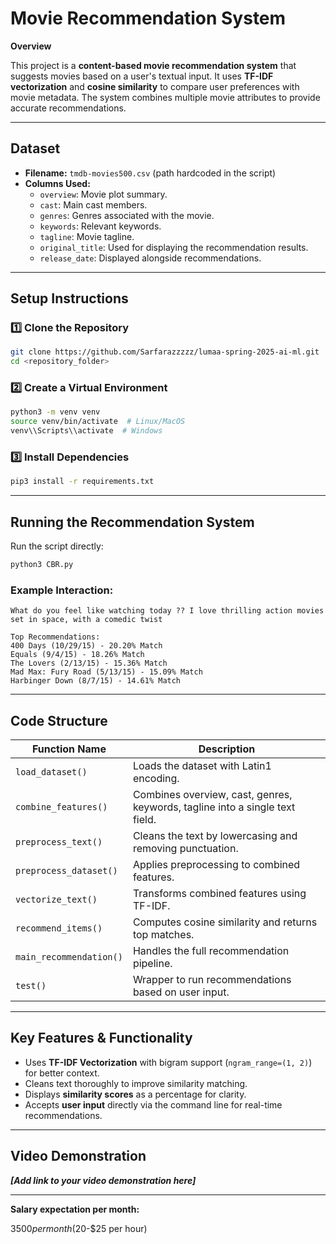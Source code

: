 # Movie Recommendation System

**Overview**

This project is a **content-based movie recommendation system** that suggests movies based on a user's textual input. It uses **TF-IDF vectorization** and **cosine similarity** to compare user preferences with movie metadata. The system combines multiple movie attributes to provide accurate recommendations.

---

## **Dataset**

- **Filename:** `tmdb-movies500.csv` (path hardcoded in the script)
- **Columns Used:**
  - `overview`: Movie plot summary.
  - `cast`: Main cast members.
  - `genres`: Genres associated with the movie.
  - `keywords`: Relevant keywords.
  - `tagline`: Movie tagline.
  - `original_title`: Used for displaying the recommendation results.
  - `release_date`: Displayed alongside recommendations.

---

##  **Setup Instructions**

### 1️⃣ **Clone the Repository**

```bash
git clone https://github.com/Sarfarazzzzz/lumaa-spring-2025-ai-ml.git
cd <repository_folder>
```

### 2️⃣ **Create a Virtual Environment**

```bash
python3 -m venv venv
source venv/bin/activate  # Linux/MacOS
venv\\Scripts\\activate  # Windows
```

### 3️⃣ **Install Dependencies**

```bash
pip3 install -r requirements.txt
```

---

##  **Running the Recommendation System**

Run the script directly:

```bash
python3 CBR.py
```

### **Example Interaction:**

```
What do you feel like watching today ?? I love thrilling action movies set in space, with a comedic twist

Top Recommendations:
400 Days (10/29/15) - 20.20% Match
Equals (9/4/15) - 18.26% Match
The Lovers (2/13/15) - 15.36% Match
Mad Max: Fury Road (5/13/15) - 15.09% Match
Harbinger Down (8/7/15) - 14.61% Match
```

---

##  **Code Structure**

| Function Name           | Description                                                                  |
| ----------------------- | ---------------------------------------------------------------------------- |
| `load_dataset()`        | Loads the dataset with Latin1 encoding.                                      |
| `combine_features()`    | Combines overview, cast, genres, keywords, tagline into a single text field. |
| `preprocess_text()`     | Cleans the text by lowercasing and removing punctuation.                     |
| `preprocess_dataset()`  | Applies preprocessing to combined features.                                  |
| `vectorize_text()`      | Transforms combined features using TF-IDF.                                   |
| `recommend_items()`     | Computes cosine similarity and returns top matches.                          |
| `main_recommendation()` | Handles the full recommendation pipeline.                                    |
| `test()`                | Wrapper to run recommendations based on user input.                          |

---

## **Key Features & Functionality**

- Uses **TF-IDF Vectorization** with bigram support (`ngram_range=(1, 2)`) for better context.
- Cleans text thoroughly to improve similarity matching.
- Displays **similarity scores** as a percentage for clarity.
- Accepts **user input** directly via the command line for real-time recommendations.

---


##  **Video Demonstration**

***[Add link to your video demonstration here]***

---

**Salary expectation per month:** 

$3500 per month ($20-$25 per hour)

